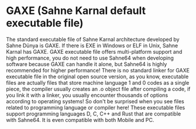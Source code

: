 # GAXE (Sahne Karnal default executable file)
The standard executable file of Sahne Karnal architecture developed by Sahne Dünya is GAXE. If there is EXE in Windows or ELF in Unix, Sahne Karnal has GAXE. GAXE executable file offers multi-platform support and high performance, you do not need to use Sahne64 when developing software because GAXE can handle it alone, but Sahne64 is highly recommended for higher performance! There is no standard linker for GAXE executable file in the original open source version, as you know, executable files are actually files that store machine language 1 and 0 codes as a single piece, the compiler usually creates an .o object file after compiling a code, if you link it with a linker, you usually encounter thousands of options according to operating systems! So don't be surprised when you see files related to programming language or compiler here! These executable files support programming languages ​​D, C, C++ and Rust that are compatible with Sahne64. It is even compatible with both Mobile and PC.
